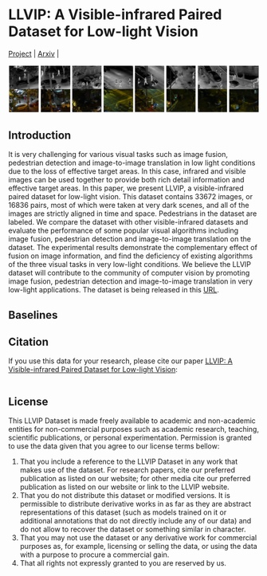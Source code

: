 # LLVIP: A Visible-infrared Paired Dataset for Low-light Vision 
[Project](https://bupt-ai-cz.github.io/LLVIP/) | [Arxiv]() |

<img src="imgs/figure1-small.pdf" width="900px"/>

## Introduction

It is very challenging for various visual tasks such as image fusion, pedestrian detection and image-to-image translation in low light conditions due to the loss of effective target areas. In this case, infrared and visible images can be used together to provide both rich detail information and effective target areas. In this paper, we present LLVIP, a visible-infrared paired dataset for low-light vision. This dataset contains 33672 images, or 16836 pairs, most of which were taken at very dark scenes, and all of the images are strictly aligned in time and space. Pedestrians in the dataset are labeled. We compare the dataset with other visible-infrared datasets and evaluate the performance of some popular visual algorithms including image fusion, pedestrian detection and image-to-image translation on the dataset. The experimental results demonstrate the complementary effect of fusion on image information, and find the deficiency of existing algorithms of the three visual tasks in very low-light conditions. We believe the LLVIP dataset will contribute to the community of computer vision by promoting image fusion, pedestrian detection and image-to-image translation in very low-light applications. The dataset is being released in this [URL](https://bupt-ai-cz.github.io/LLVIP/).

## Baselines




## Citation
If you use this data for your research, please cite our paper <a href="https">LLVIP: A Visible-infrared Paired Dataset for Low-light Vision</a>:

```

```

## License
This LLVIP Dataset is made freely available to academic and non-academic entities for non-commercial purposes such as academic research, teaching, scientific publications, or personal experimentation. Permission is granted to use the data given that you agree to our license terms bellow:

1. That you include a reference to the LLVIP Dataset in any work that makes use of the dataset. For research papers, cite our preferred publication as listed on our website; for other media cite our preferred publication as listed on our website or link to the LLVIP website.
2. That you do not distribute this dataset or modified versions. It is permissible to distribute derivative works in as far as they are abstract representations of this dataset (such as models trained on it or additional annotations that do not directly include any of our data) and do not allow to recover the dataset or something similar in character.
3. That you may not use the dataset or any derivative work for commercial purposes as, for example, licensing or selling the data, or using the data with a purpose to procure a commercial gain.
4. That all rights not expressly granted to you are reserved by us.
